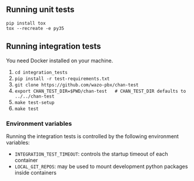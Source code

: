 ## Running unit tests

```
pip install tox
tox --recreate -e py35
```

## Running integration tests

You need Docker installed on your machine.

1. ```cd integration_tests```
2. ```pip install -r test-requirements.txt```
3. ```git clone https://github.com/wazo-pbx/chan-test```
4. ```export CHAN_TEST_DIR=$PWD/chan-test   # CHAN_TEST_DIR defaults to ../../chan-test```
4. ```make test-setup```
5. ```make test```

### Environment variables

Running the integration tests is controlled by the following environment variables:

* `INTEGRATION_TEST_TIMEOUT`: controls the startup timeout of each container
* `LOCAL_GIT_REPOS`: may be used to mount development python packages inside containers
